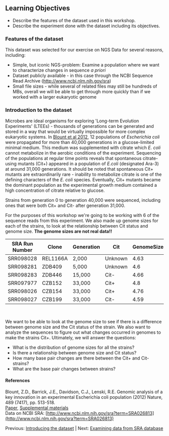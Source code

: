 
## Learning Objectives
* Describe the features of the dataset used in this workshop.
* Describe the experiment done with the dataset including its objectives.

### Features of the dataset

This dataset was selected for our exercise on NGS Data  for several reasons, including:

* Simple, but iconic NGS-problem: Examine a population where we want to characterize changes in sequence *a priori*
* Dataset publicly available - in this case through the NCBI Sequence Read Archive (http://www.ncbi.nlm.nih.gov/sra)
* Small file sizes - while several of related files may still be hundreds of MBs, overall we will be able to get through more quickly than if we worked with a larger eukaryotic genome

### Introduction to the dataset

Microbes are ideal organisms for exploring 'Long-term Evolution Experiments' (LTEEs) - thousands of generations can be generated and stored in a way that would be virtually impossible for more complex eukaryotic systems. In [Blount et al 2012](Lenski_paper.pdf), 12 populations of *Escherichia coli* were propagated for more than 40,000 generations in a glucose-limited minimal medium. This medium was supplemented with citrate which *E. coli* cannot metabolize in the aerobic conditions of the experiment. Sequencing of the populations at regular time points reveals that spontaneous citrate-using mutants (Cit+) appeared in a population of *E.coli* (designated Ara-3) at around 31,000 generations. It should be noted that spontaneous Cit+ mutants are extraordinarily rare - inability to metabolize citrate is one of the defining characters of the *E. coli* species. Eventually, Cit+ mutants became the dominant population as the experimental growth medium contained a high concentration of citrate relative to glucose.

Strains from generation 0 to generation 40,000 were sequenced, including ones that were both Cit+ and Cit- after generation 31,000.

For the purposes of this workshop we're going to be working with 6 of the sequence reads from this experiment. We also made up genome sizes for each of the strains, to look at the relationship between Cit status and genome size.  **The genome sizes are not real data!!**


| SRA Run Number | Clone | Generation | Cit | GenomeSize |
| -------------- | ----- | ---------- | ----- | ----- |
| SRR098028 | REL1166A | 2,000 | Unknown | 4.63 |
| SRR098281 | ZDB409 | 5,000 | Unknown | 4.6 |
| SRR098283 | ZDB446 | 15,000 | Cit- | 4.66 |
| SRR097977 | CZB152 | 33,000 | Cit+ | 4.8 |
| SRR098026 | CZB154 | 33,000 | Cit+ | 4.76 |
| SRR098027 | CZB199 | 33,000 | Cit- | 4.59 |


<br>

We want to be able to look at the genome size to see if there is a difference between genome size and the Cit status of the strain. We also want to analyze the sequences to figure out what changes occurred in genomes to make the strains Cit+. Ultimately, we will answer the questions:

- What is the distribution of genome sizes for all the strains?
- Is there a relationship between genome size and Cit status?
- How many base pair changes are there between the Cit+ and Cit- strains?
- What are the base pair changes between strains?


#### References

Blount, Z.D., Barrick, J.E., Davidson, C.J., Lenski, R.E.
Genomic analysis of a key innovation in an experimental Escherichia coli population (2012) Nature, 489 (7417), pp. 513-518.  
[Paper](Lenski_paper.pdf), [Supplemental materials](Lenski-s1.pdf)  
Data on NCBI SRA: [http://www.ncbi.nlm.nih.gov/sra?term=SRA026813](http://www.ncbi.nlm.nih.gov/sra?term=SRA026813)

Previous: [Introducing the dataset](00-overview.html)  |  Next: [Examining data from SRA database](dataset/02-examining-sra-runtable.html)
